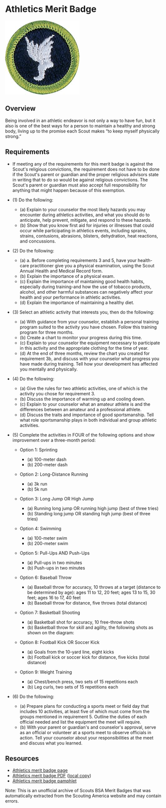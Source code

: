 

# Athletics Merit Badge

![Athletics Merit Badge](images/athletics-merit-badge.jpg)

## Overview



Being involved in an athletic endeavor is not only a way to have fun, but it also is one of the best ways for a person to maintain a healthy and strong body, living up to the promise each Scout makes “to keep myself physically strong.”

## Requirements

* If meeting any of the requirements for this merit badge is against the Scout's religious convictions, the requirement does not have to be done if the Scout's parent or guardian and the proper religious advisors state in writing that to do so would be against religious convictions. The Scout's parent or guardian must also accept full responsibility for anything that might happen because of this exemption.
* (1) Do the following:
    * (a) Explain to your counselor the most likely hazards you may encounter during athletics activities, and what you should do to anticipate, help prevent, mitigate, and respond to these hazards.
    * (b) Show that you know first aid for injuries or illnesses that could occur while participating in athletics events, including sprains, strains, contusions, abrasions, blisters, dehydration, heat reactions, and concussions.


* (2) Do the following:
    * (a) a. Before completing requirements 3 and 5, have your health-care practitioner give you a physical examination, using the Scout Annual Health and Medical Record form.
    * (b) Explain the importance of a physical exam.
    * (c) Explain the importance of maintaining good health habits, especially during training-and how the use of tobacco products, alcohol, and other harmful substances can negatively affect your health and your performance in athletic activities.
    * (d) Explain the importance of maintaining a healthy diet.


* (3) Select an athletic activity that interests you, then do the following:
    * (a) With guidance from your counselor, establish a personal training program suited to the activity you have chosen. Follow this training program for three months.
    * (b) Create a chart to monitor your progress during this time.
    * (c) Explain to your counselor the equipment necessary to participate in this activity and the appropriate clothing for the time of year.
    * (d) At the end of three months, review the chart you created for requirement 3b, and discuss with your counselor what progress you have made during training. Tell how your development has affected you mentally and physically.


* (4) Do the following:
    * (a) Give the rules for two athletic activities, one of which is the activity you chose for requirement 3.
    * (b) Discuss the importance of warming up and cooling down.
    * (c) Explain to your counselor what an amateur athlete is and the differences between an amateur and a professional athlete.
    * (d) Discuss the traits and importance of good sportsmanship. Tell what role sportsmanship plays in both individual and group athletic activities.


* (5) Complete the activities in FOUR of the following options and show improvement over a three-month period:
    * Option 1: Sprinting
        * (a) 100-meter dash
        * (b) 200-meter dash


    * Option 2: Long-Distance Running
        * (a) 3k run
        * (b) 5k run


    * Option 3: Long Jump OR High Jump
        * (a) Running long jump OR running high jump (best of three tries)
        * (b) Standing long jump OR standing high jump (best of three tries)


    * Option 4: Swimming
        * (a) 100-meter swim
        * (b) 200-meter swim


    * Option 5: Pull-Ups AND Push-Ups
        * (a) Pull-ups in two minutes
        * (b) Push-ups in two minutes


    * Option 6: Baseball Throw
        * (a) Baseball throw for accuracy, 10 throws at a target (distance to be determined by age): ages 11 to 12, 20 feet; ages 13 to 15, 30 feet; ages 16 to 17, 40 feet
        * (b) Baseball throw for distance, five throws (total distance)


    * Option 7: Basketball Shooting
        * (a) Basketball shot for accuracy, 10 free-throw shots
        * (b) Basketball throw for skill and agility, the following shots as shown on the diagram:


    * Option 8: Football Kick OR Soccer Kick
        * (a) Goals from the 10-yard line, eight kicks
        * (b) Football kick or soccer kick for distance, five kicks (total distance)


    * Option 9: Weight Training
        * (a) Chest/bench press, two sets of 15 repetitions each
        * (b) Leg curls, two sets of 15 repetitions each




* (6) Do the following:
    * (a) Prepare plans for conducting a sports meet or field day that includes 10 activities, at least five of which must come from the groups mentioned in requirement 5. Outline the duties of each official needed and list the equipment the meet will require.
    * (b) With your parent or guardian's and counselor's approval, serve as an official or volunteer at a sports meet to observe officials in action. Tell your counselor about your responsibilities at the meet and discuss what you learned.




## Resources

- [Athletics merit badge page](https://www.scouting.org/merit-badges/athletics/)
- [Athletics merit badge PDF](https://filestore.scouting.org/filestore/Merit_Badge_ReqandRes/35860(22)_Athletics_REQS.pdf) ([local copy](files/athletics-merit-badge.pdf))
- [Athletics merit badge pamphlet](https://www.scoutshop.org/athletics-merit-badge-pamphlet-655702.html)

Note: This is an unofficial archive of Scouts BSA Merit Badges that was automatically extracted from the Scouting America website and may contain errors.